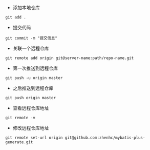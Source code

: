 - 添加本地仓库

```shell
git add .
```

- 提交代码

```shell
git commit -m "提交信息"
```

- 关联一个远程仓库

```shell
git remote add origin git@server-name:path/repo-name.git
```

- 第一次推送到远程仓库

```shell
git push -u origin master
```

- 之后推送到远程仓库

```shell
git push origin master
```

- 查看远程仓库地址

```shell
git remote -v
```

- 修改远程仓库地址

```shell
git remote set-url origin git@github.com:zhenhc/mybatis-plus-generate.git
```
